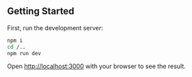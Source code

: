 ## Getting Started

First, run the development server:

```bash
npm i
cd /..
npm run dev
```

Open [http://localhost:3000](http://localhost:3000) with your browser to see the result.
